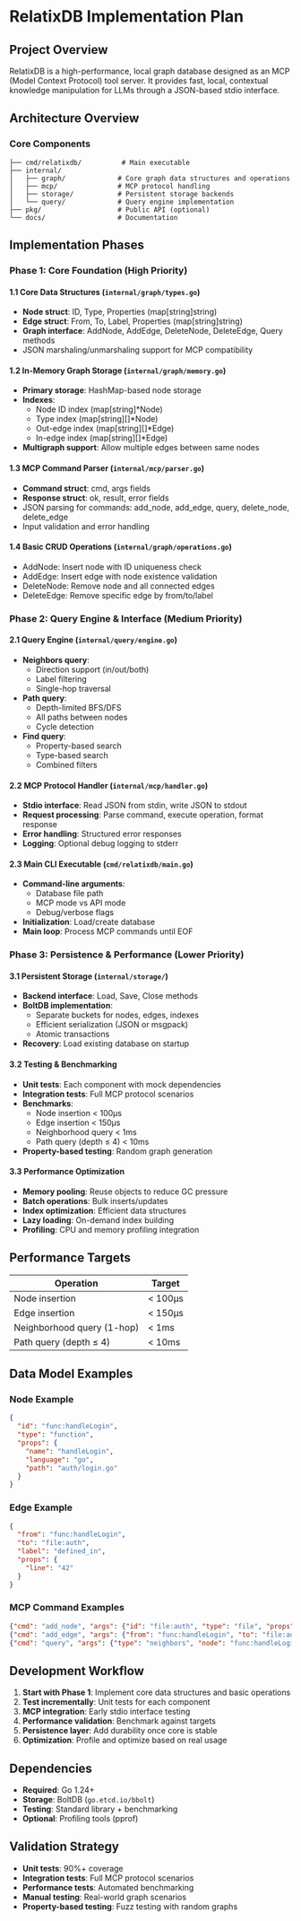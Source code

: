 # RelatixDB Implementation Plan

## Project Overview
RelatixDB is a high-performance, local graph database designed as an MCP (Model Context Protocol) tool server. It provides fast, local, contextual knowledge manipulation for LLMs through a JSON-based stdio interface.

## Architecture Overview

### Core Components
```
├── cmd/relatixdb/          # Main executable
├── internal/
│   ├── graph/             # Core graph data structures and operations
│   ├── mcp/               # MCP protocol handling
│   ├── storage/           # Persistent storage backends
│   └── query/             # Query engine implementation
├── pkg/                   # Public API (optional)
└── docs/                  # Documentation
```

## Implementation Phases

### Phase 1: Core Foundation (High Priority)

#### 1.1 Core Data Structures (`internal/graph/types.go`)
- **Node struct**: ID, Type, Properties (map[string]string)
- **Edge struct**: From, To, Label, Properties (map[string]string)
- **Graph interface**: AddNode, AddEdge, DeleteNode, DeleteEdge, Query methods
- JSON marshaling/unmarshaling support for MCP compatibility

#### 1.2 In-Memory Graph Storage (`internal/graph/memory.go`)
- **Primary storage**: HashMap-based node storage
- **Indexes**:
  - Node ID index (map[string]*Node)
  - Type index (map[string][]*Node)
  - Out-edge index (map[string][]*Edge)
  - In-edge index (map[string][]*Edge)
- **Multigraph support**: Allow multiple edges between same nodes

#### 1.3 MCP Command Parser (`internal/mcp/parser.go`)
- **Command struct**: cmd, args fields
- **Response struct**: ok, result, error fields
- JSON parsing for commands: add_node, add_edge, query, delete_node, delete_edge
- Input validation and error handling

#### 1.4 Basic CRUD Operations (`internal/graph/operations.go`)
- AddNode: Insert node with ID uniqueness check
- AddEdge: Insert edge with node existence validation
- DeleteNode: Remove node and all connected edges
- DeleteEdge: Remove specific edge by from/to/label

### Phase 2: Query Engine & Interface (Medium Priority)

#### 2.1 Query Engine (`internal/query/engine.go`)
- **Neighbors query**: 
  - Direction support (in/out/both)
  - Label filtering
  - Single-hop traversal
- **Path query**:
  - Depth-limited BFS/DFS
  - All paths between nodes
  - Cycle detection
- **Find query**:
  - Property-based search
  - Type-based search
  - Combined filters

#### 2.2 MCP Protocol Handler (`internal/mcp/handler.go`)
- **Stdio interface**: Read JSON from stdin, write JSON to stdout
- **Request processing**: Parse command, execute operation, format response
- **Error handling**: Structured error responses
- **Logging**: Optional debug logging to stderr

#### 2.3 Main CLI Executable (`cmd/relatixdb/main.go`)
- **Command-line arguments**:
  - Database file path
  - MCP mode vs API mode
  - Debug/verbose flags
- **Initialization**: Load/create database
- **Main loop**: Process MCP commands until EOF

### Phase 3: Persistence & Performance (Lower Priority)

#### 3.1 Persistent Storage (`internal/storage/`)
- **Backend interface**: Load, Save, Close methods
- **BoltDB implementation**:
  - Separate buckets for nodes, edges, indexes
  - Efficient serialization (JSON or msgpack)
  - Atomic transactions
- **Recovery**: Load existing database on startup

#### 3.2 Testing & Benchmarking
- **Unit tests**: Each component with mock dependencies
- **Integration tests**: Full MCP protocol scenarios
- **Benchmarks**: 
  - Node insertion < 100µs
  - Edge insertion < 150µs
  - Neighborhood query < 1ms
  - Path query (depth ≤ 4) < 10ms
- **Property-based testing**: Random graph generation

#### 3.3 Performance Optimization
- **Memory pooling**: Reuse objects to reduce GC pressure
- **Batch operations**: Bulk inserts/updates
- **Index optimization**: Efficient data structures
- **Lazy loading**: On-demand index building
- **Profiling**: CPU and memory profiling integration

## Performance Targets

| Operation | Target |
|-----------|--------|
| Node insertion | < 100µs |
| Edge insertion | < 150µs |
| Neighborhood query (1-hop) | < 1ms |
| Path query (depth ≤ 4) | < 10ms |

## Data Model Examples

### Node Example
```json
{
  "id": "func:handleLogin",
  "type": "function",
  "props": {
    "name": "handleLogin",
    "language": "go",
    "path": "auth/login.go"
  }
}
```

### Edge Example
```json
{
  "from": "func:handleLogin",
  "to": "file:auth",
  "label": "defined_in",
  "props": {
    "line": "42"
  }
}
```

### MCP Command Examples
```json
{"cmd": "add_node", "args": {"id": "file:auth", "type": "file", "props": {"path": "auth/login.go"}}}
{"cmd": "add_edge", "args": {"from": "func:handleLogin", "to": "file:auth", "label": "defined_in"}}
{"cmd": "query", "args": {"type": "neighbors", "node": "func:handleLogin", "direction": "out"}}
```

## Development Workflow

1. **Start with Phase 1**: Implement core data structures and basic operations
2. **Test incrementally**: Unit tests for each component
3. **MCP integration**: Early stdio interface testing
4. **Performance validation**: Benchmark against targets
5. **Persistence layer**: Add durability once core is stable
6. **Optimization**: Profile and optimize based on real usage

## Dependencies

- **Required**: Go 1.24+
- **Storage**: BoltDB (`go.etcd.io/bbolt`)
- **Testing**: Standard library + benchmarking
- **Optional**: Profiling tools (pprof)

## Validation Strategy

- **Unit tests**: 90%+ coverage
- **Integration tests**: Full MCP protocol scenarios
- **Performance tests**: Automated benchmarking
- **Manual testing**: Real-world graph scenarios
- **Property-based testing**: Fuzz testing with random graphs